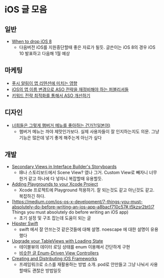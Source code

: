 # iOS 글 모음

## 일반

- [When to drop iOS 8](https://medium.com/@peter.lafferty/when-to-drop-ios-8-b2bd1edd3e91#.fvkpkgghh)
  - 다음버전 iOS를 지원중단할때 좋은 자료가 될듯. 글쓴이는 iOS 8의 경우 iOS 10 발표하고 다음해 1월 예상

## 마케팅

- [푸시 알림이 앱 리텐션에 미치는 영향](https://www.appannie.com/kr/insights/mobile-strategy/can-push-notifications-really-help-app-retention/)
- [iOS의 앱 이름 변경으로 ASO 전략을 재정비해야 하는 퍼블리셔들](https://www.appannie.com/kr/insights/aso-app-store-optimization/ios-app-name-changes-push-publishers-refine-aso-tactics/)
- [키워드 전략 최적화를 통해서 ASO 개선하기](https://www.appannie.com/kr/insights/aso-app-store-optimization/how-to-improve-your-aso-app-store-optimization-by-maximizing-your-keyword-strategy/)

## 디자인

- [너희들은 그렇게 햄버거 메뉴를 좋아하는 건가?(일본어)](http://qiita.com/usagimaru/items/930de80062bdae880630)
  - 햄버거 메뉴는 까야 제맛인가보다. 실제 사용자들이 잘 인지하는지도 의문. 그냥 기능은 많은데 넣기 좋게 해주는게 아닌가 싶다

## 개발

- [Secondary Views in Interface Builder's Storyboards](http://blog.curtisherbert.com/secondary-views/)
  - IB나 스토리보드에서 Scene View? 였나 그거. Custom View로 빼자니 너무 한거 같고 하나에 다 넣자니 복잡할때 유용할듯.
- [Adding Playgrounds to your Xcode Project](https://medium.com/@LogMaestro/adding-playgrounds-to-your-xcode-project-79d5ea0c7087#.dafgcmp5w)
  - Xcode 프로젝트에 Playground 적용하기. 잘 되는것도 같고 아닌것도 같고. 복잡하긴 하다.
- [https://medium.com/ios-os-x-development/7-things-you-must-absolutely-do-before-writing-an-ios-app-a8bacf710c57#.t5kzsr2bt](7 Things you must absolutely do before writing an iOS app)
  - 초기 설정 및 구조 잡는데 도움이 되는 글
- [Hipster Swift](http://krakendev.io/blog/hipster-swift)
  - swift 에서 잘 안쓰는것 같은것들에 대해 설명. noescape 에 대한 설명이 유용했다
- [Upgrade your TableViews with Loading State](https://thatthinginswift.com/upgrade-tableview-loading-state/)
  - 테이블뷰의 데이터 로딩 상태를 enum 이용해서 간단하게 구현
  - [비슷한 글 Enum-Driven View Controllers](http://www.splinter.com.au/2016/01/03/enum-driven-viewcontrollers/)
- [Creating and Distributing iOS Frameworks](https://www.raywenderlich.com/126365/ios-frameworks-tutorial)
  - 프레임워크로 소스를 재활용하는 방법 소개. pod로 안만들고 그냥 나눠서 사용할때도 괜찮은 방법일듯
